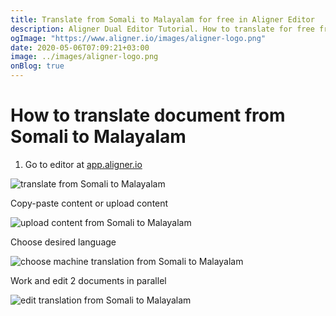 ```yaml
---
title: Translate from Somali to Malayalam for free in Aligner Editor
description: Aligner Dual Editor Tutorial. How to translate for free from Somali to Malayalam. Aligner is multilingual document management platform. 
ogImage: "https://www.aligner.io/images/aligner-logo.png"
date: 2020-05-06T07:09:21+03:00
image: ../images/aligner-logo.png
onBlog: true
---
```


# How to translate document from Somali to Malayalam

1. Go to editor at [app.aligner.io](https://app.aligner.io "Aligner App web page")

![translate from Somali to Malayalam](../aligner-blank-editor.png "translate from Somali to Malayalam")

Copy-paste content or upload content

![upload content from Somali to Malayalam](../aligner-uploaded-document.png "upload content from Somali to Malayalam")

Choose desired language

![choose machine translation from Somali to Malayalam](../aligner-language-dropdown.png "choose machine translation from Somali to Malayalam")

Work and edit 2 documents in parallel

![edit translation from Somali to Malayalam](../aligner-double-sitded-editor.png "edit translation from Somali to Malayalam")

